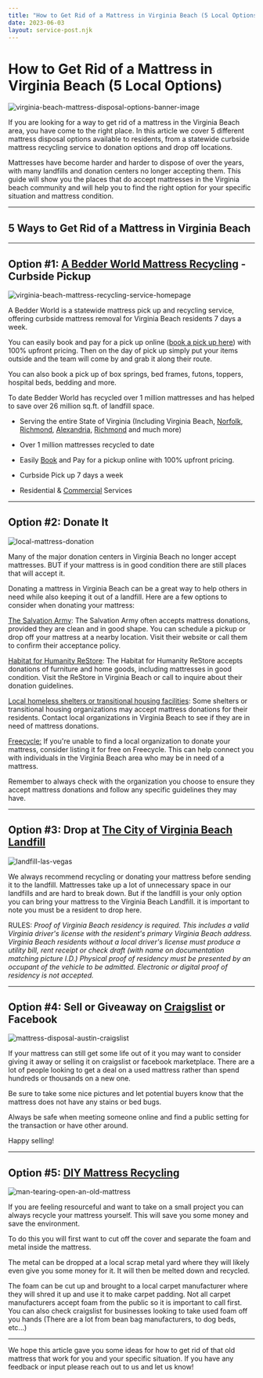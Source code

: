 ```yaml
---
title: "How to Get Rid of a Mattress in Virginia Beach (5 Local Options)"
date: 2023-06-03
layout: service-post.njk
---
```


# How to Get Rid of a Mattress in Virginia Beach (5 Local Options)

![virginia-beach-mattress-disposal-options-banner-image](/images/blog/Most-Attractive-Youtube-Thumbnail-2023-03-17T223330.243-1024x576.png)

If you are looking for a way to get rid of a mattress in the Virginia Beach area, you have come to the right place. In this article we cover 5 different mattress disposal options available to residents, from a statewide curbside mattress recycling service to donation options and drop off locations.

Mattresses have become harder and harder to dispose of over the years, with many landfills and donation centers no longer accepting them. This guide will show you the places that do accept mattresses in the Virginia beach community and will help you to find the right option for your specific situation and mattress condition.

* * *

## 5 Ways to Get Rid of a Mattress in Virginia Beach

* * *

## Option #1: [A Bedder World Mattress Recycling](https://www.abedderworld.com/Virginia-Beach-VA) \- Curbside Pickup

![virginia-beach-mattress-recycling-service-homepage](/images/blog/Screen-Shot-2023-03-17-at-8.15.14-PM-1024x561.png)

A Bedder World is a statewide mattress pick up and recycling service, offering curbside mattress removal for Virginia Beach residents 7 days a week.

You can easily book and pay for a pick up online ([book a pick up here](https://www.abedderworld.com/book-online/)) with 100% upfront pricing. Then on the day of pick up simply put your items outside and the team will come by and grab it along their route.

You can also book a pick up of box springs, bed frames, futons, toppers, hospital beds, bedding and more.

To date Bedder World has recycled over 1 million mattresses and has helped to save over 26 million sq.ft. of landfill space.

- Serving the entire State of Virginia (Including Virginia Beach, [Norfolk](https://www.abedderworld.com/Norfolk-VA), [Richmond](https://www.abedderworld.com/Richmond-VA), [Alexandria](https://www.abedderworld.com/how-to-get-rid-of-mattress-in-alexandria-va.html/), [Richmond](https://www.abedderworld.com/how-to-get-rid-of-a-mattress-in-richmond-va.html/) and much more)

- Over 1 million mattresses recycled to date

- Easily [Book](https://www.abedderworld.com/book-online/) and Pay for a pickup online with 100% upfront pricing.

- Curbside Pick up 7 days a week

- Residential & [Commercial](https://www.abedderworld.com/commercial/) Services

* * *

## Option #2: Donate It

![local-mattress-donation](/images/blog/Donate-Local-Red-243x300-1.png)

Many of the major donation centers in Virginia Beach no longer accept mattresses. BUT if your mattress is in good condition there are still places that will accept it.

Donating a mattress in Virginia Beach can be a great way to help others in need while also keeping it out of a landfill. Here are a few options to consider when donating your mattress:

[The Salvation Army](https://salvationarmypotomac.org/hrva/locations/family-stores/): The Salvation Army often accepts mattress donations, provided they are clean and in good shape. You can schedule a pickup or drop off your mattress at a nearby location. Visit their website or call them to confirm their acceptance policy.

[Habitat for Humanity ReStore](https://www.shrhabitat.org/about-our-restores): The Habitat for Humanity ReStore accepts donations of furniture and home goods, including mattresses in good condition. Visit the ReStore in Virginia Beach or call to inquire about their donation guidelines.

[Local homeless shelters or transitional housing facilities](https://www.vbgov.com/government/departments/housing-neighborhood-preservation/homelessness/Pages/housing-resource-center.aspx): Some shelters or transitional housing organizations may accept mattress donations for their residents. Contact local organizations in Virginia Beach to see if they are in need of mattress donations.

[Freecycle:](https://www.freecycle.org/town/VirginiaBeachVA) If you're unable to find a local organization to donate your mattress, consider listing it for free on Freecycle. This can help connect you with individuals in the Virginia Beach area who may be in need of a mattress.

Remember to always check with the organization you choose to ensure they accept mattress donations and follow any specific guidelines they may have.

* * *

## Option #3: Drop at [The City of Virginia Beach Landfill](https://www.vbgov.com/government/departments/public-works/pw-waste-management/Pages/city-landfill.aspx)

![landfill-las-vegas](/images/blog/WE_WastePile.jpeg)

We always recommend recycling or donating your mattress before sending it to the landfill. Mattresses take up a lot of unnecessary space in our landfills and are hard to break down. But if the landfill is your only option you can bring your mattress to the Virginia Beach Landfill. it is important to note you must be a resident to drop here.

RULES: _Proof of Virginia Beach residency is required. This includes a valid Virginia driver's license with the resident's primary Virginia Beach address. Virginia Beach residents without a local driver's license must produce a utility bill, rent receipt or check draft (with name on documentation matching picture I.D.)​ Physical proof of residency must be presented by an occupant of the vehicle to be admitted. Electronic or digital proof of residency is not accepted._

* * *

## Option #4: Sell or Giveaway on [Craigslist](https://norfolk.craigslist.org/) or Facebook

![mattress-disposal-austin-craigslist](/images/blog/Screen-Shot-2019-12-11-at-8.06.07-AM-edited.png)

If your mattress can still get some life out of it you may want to consider giving it away or selling it on craigslist or facebook marketplace. There are a lot of people looking to get a deal on a used mattress rather than spend hundreds or thousands on a new one.

Be sure to take some nice pictures and let potential buyers know that the mattress does not have any stains or bed bugs.

Always be safe when meeting someone online and find a public setting for the transaction or have other around.

Happy selling!

* * *

## Option #5: [DIY Mattress Recycling](https://www.abedderworld.com/how-to-recycle-a-mattress/)

![man-tearing-open-an-old-mattress](/images/blog/Screen-Shot-2019-04-08-at-1.56.55-PM-1024x572.webp)

If you are feeling resourceful and want to take on a small project you can always recycle your mattress yourself. This will save you some money and save the environment.

To do this you will first want to cut off the cover and separate the foam and metal inside the mattress.

The metal can be dropped at a local scrap metal yard where they will likely even give you some money for it. It will then be melted down and recycled.

The foam can be cut up and brought to a local carpet manufacturer where they will shred it up and use it to make carpet padding. Not all carpet manufacturers accept foam from the public so it is important to call first. You can also check craigslist for businesses looking to take used foam off you hands (There are a lot from bean bag manufacturers, to dog beds, etc...)

* * *

We hope this article gave you some ideas for how to get rid of that old mattress that work for you and your specific situation. If you have any feedback or input please reach out to us and let us know!
